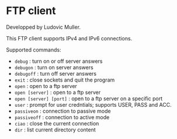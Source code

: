FTP client
==========

Developped by Ludovic Muller.

This FTP client supports IPv4 and IPv6 connections.

Supported commands:
  - `debug` : turn on or off server answers
  - `debugon` : turn on server answers
  - `debugoff` : turn off server answers
  - `exit` : close sockets and quit the program
  - `open` : open to a ftp server
  - `open [server]` : open to a ftp server
  - `open [server] [port]` : open to a ftp server on a specific port
  - `user` : prompt for user credntials; supports USER, PASS and ACC.
  - `passiveon` : connection to passive mode
  - `passiveoff` : connection to active mode
  - `ciao` : close the current connection
  - `dir` : list current directory content
